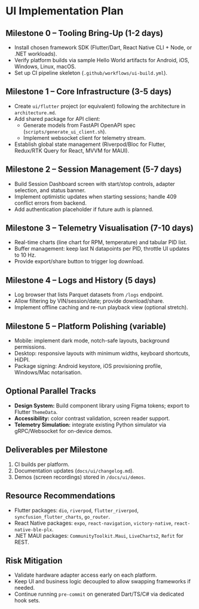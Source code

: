 ﻿# UI Implementation Plan

## Milestone 0 – Tooling Bring-Up (1-2 days)
- Install chosen framework SDK (Flutter/Dart, React Native CLI + Node, or .NET workloads).
- Verify platform builds via sample Hello World artifacts for Android, iOS, Windows, Linux, macOS.
- Set up CI pipeline skeleton (`.github/workflows/ui-build.yml`).

## Milestone 1 – Core Infrastructure (3-5 days)
- Create `ui/flutter` project (or equivalent) following the architecture in `architecture.md`.
- Add shared package for API client:
  - Generate models from FastAPI OpenAPI spec (`scripts/generate_ui_client.sh`).
  - Implement websocket client for telemetry stream.
- Establish global state management (Riverpod/Bloc for Flutter, Redux/RTK Query for React, MVVM for MAUI).

## Milestone 2 – Session Management (5-7 days)
- Build Session Dashboard screen with start/stop controls, adapter selection, and status banner.
- Implement optimistic updates when starting sessions; handle 409 conflict errors from backend.
- Add authentication placeholder if future auth is planned.

## Milestone 3 – Telemetry Visualisation (7-10 days)
- Real-time charts (line chart for RPM, temperature) and tabular PID list.
- Buffer management: keep last N datapoints per PID, throttle UI updates to 10 Hz.
- Provide export/share button to trigger log download.

## Milestone 4 – Logs and History (5 days)
- Log browser that lists Parquet datasets from `/logs` endpoint.
- Allow filtering by VIN/session/date; provide download/share.
- Implement offline caching and re-run playback view (optional stretch).

## Milestone 5 – Platform Polishing (variable)
- Mobile: implement dark mode, notch-safe layouts, background permissions.
- Desktop: responsive layouts with minimum widths, keyboard shortcuts, HiDPI.
- Package signing: Android keystore, iOS provisioning profile, Windows/Mac notarisation.

## Optional Parallel Tracks
- **Design System:** Build component library using Figma tokens; export to Flutter `ThemeData`.
- **Accessibility:** color contrast validation, screen reader support.
- **Telemetry Simulation:** integrate existing Python simulator via gRPC/Websocket for on-device demos.

## Deliverables per Milestone
1. CI builds per platform.
2. Documentation updates (`docs/ui/changelog.md`).
3. Demos (screen recordings) stored in `/docs/ui/demos`.

## Resource Recommendations
- Flutter packages: `dio`, `riverpod`, `flutter_riverpod`, `syncfusion_flutter_charts`, `go_router`.
- React Native packages: `expo`, `react-navigation`, `victory-native`, `react-native-ble-plx`.
- .NET MAUI packages: `CommunityToolkit.Maui`, `LiveCharts2`, `Refit` for REST.

## Risk Mitigation
- Validate hardware adapter access early on each platform.
- Keep UI and business logic decoupled to allow swapping frameworks if needed.
- Continue running `pre-commit` on generated Dart/TS/C# via dedicated hook sets.
